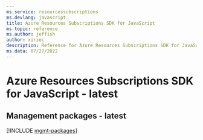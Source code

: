 ```yaml
---
ms.service: resourcessubscriptions
ms.devlang: javascript
title: Azure Resources Subscriptions SDK for JavaScript
ms.topic: reference
ms.author: jeffish
author: xirzec
description: Reference for Azure Resources Subscriptions SDK for JavaScript
ms.data: 07/27/2022
---
```

# Azure Resources Subscriptions SDK for JavaScript - latest

## Management packages - latest
[!INCLUDE [mgmt-packages](resources-subscriptions-mgmt-index.md)]